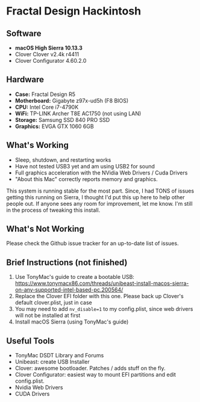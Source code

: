 # Fractal Design Hackintosh

## Software

- **macOS High Sierra 10.13.3**
- Clover Clover v2.4k r4411
- Clover Configurator 4.60.2.0

## Hardware
* **Case:** Fractal Design R5
* **Motherboard:** Gigabyte z97x-ud5h (F8 BIOS)
* **CPU:** Intel Core i7-4790K
* **WiFi:** TP-LINK Archer T8E AC1750 (not using LAN)
* **Storage:** Samsung SSD 840 PRO SSD
* **Graphics:** EVGA GTX 1060 6GB

## What's Working
* Sleep, shutdown, and restarting works
* Have not tested USB3 yet and am using USB2 for sound
* Full graphics acceleration with the NVidia Web Drivers / Cuda Drivers
* "About this Mac" correctly reports memory and graphics.

This system is running stable for the most part. Since, I had TONS of issues getting this running on Sierra, I thought I'd put this up here to help other people out. If anyone sees any room for improvement, let me know. I'm still in the process of tweaking this install.

## What's Not Working
Please check the Github issue tracker for an up-to-date list of issues.

## Brief Instructions (not finished)
1. Use TonyMac's guide to create a bootable USB: https://www.tonymacx86.com/threads/unibeast-install-macos-sierra-on-any-supported-intel-based-pc.200564/
2. Replace the Clover EFI folder with this one. Please back up Clover's default clover.plist, just in case
3. You may need to add `nv_disable=1` to my config.plist, since web drivers will not be installed at first
4. Install macOS Sierra (using TonyMac's guide)

## Useful Tools
* TonyMac DSDT Library and Forums
* Unibeast: create USB Installer
* Clover: awesome bootloader. Patches / adds stuff on the fly.
* Clover Configurator: easiest way to mount EFI partitions and edit config.plist.
* Nvidia Web Drivers
* CUDA Drivers

